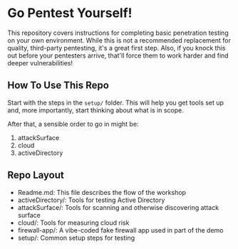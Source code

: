 # Go Pentest Yourself!

This repository covers instructions for completing basic penetration testing on your own environment.
While this is not a recommended replacement for quality, third-party pentesting, it's a great first step.
Also, if you knock this out before your pentesters arrive, that'll force them to work harder and find deeper vulnerabilities!

## How To Use This Repo

Start with the steps in the `setup/` folder.
This will help you get tools set up and, more importantly, start thinking about what is in scope.

After that, a sensible order to go in might be:
1. attackSurface
2. cloud
3. activeDirectory

## Repo Layout

* Readme.md: This file describes the flow of the workshop
* activeDirectory/: Tools for testing Active Directory
* attackSurface/: Tools for scanning and otherwise discovering attack surface
* cloud/: Tools for measuring cloud risk
* firewall-app/: A vibe-coded fake firewall app used in part of the demo
* setup/: Common setup steps for testing
